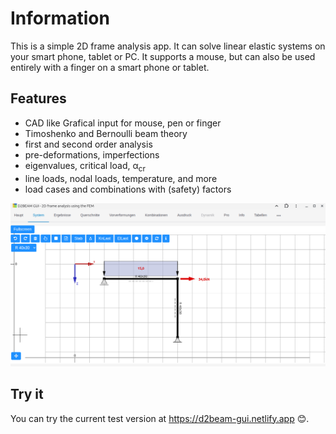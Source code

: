 
# Information

This is a simple 2D frame analysis app. It can solve linear elastic systems on your smart phone, tablet or PC. It supports a mouse, but can also be used entirely with a finger on a smart phone or tablet.

## Features

- CAD like Grafical input for mouse, pen or finger
- Timoshenko and Bernoulli beam theory
- first and second order analysis
- pre-deformations, imperfections
- eigenvalues, critical load, &alpha;<sub>cr</sub>
- line loads, nodal loads, temperature, and more
- load cases and combinations with (safety) factors

![Screenshot](/public/assets/screenshots/screen.png)

## Try it

You can try the current test version at https://d2beam-gui.netlify.app 😊.
